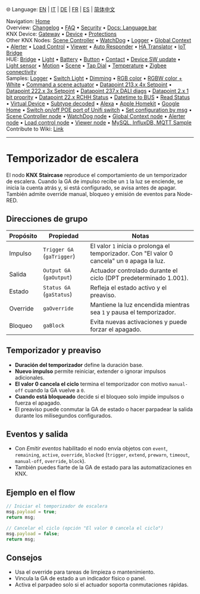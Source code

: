 🌐 Language: [EN](/node-red-contrib-knx-ultimate/wiki/Staircase-Configuration) | [IT](/node-red-contrib-knx-ultimate/wiki/it-Staircase-Configuration) | [DE](/node-red-contrib-knx-ultimate/wiki/de-Staircase-Configuration) | [FR](/node-red-contrib-knx-ultimate/wiki/fr-Staircase-Configuration) | [ES](/node-red-contrib-knx-ultimate/wiki/es-Staircase-Configuration) | [简体中文](/node-red-contrib-knx-ultimate/wiki/zh-CN-Staircase-Configuration)
<!-- NAV START -->
Navigation: [Home](/node-red-contrib-knx-ultimate/wiki/Home)  
Overview: [Changelog](https://github.com/Supergiovane/node-red-contrib-knx-ultimate/blob/master/CHANGELOG.md) • [FAQ](/node-red-contrib-knx-ultimate/wiki/FAQ-Troubleshoot) • [Security](/node-red-contrib-knx-ultimate/wiki/SECURITY) • [Docs: Language bar](/node-red-contrib-knx-ultimate/wiki/Docs-Language-Bar)  
KNX Device: [Gateway](/node-red-contrib-knx-ultimate/wiki/Gateway-configuration) • [Device](/node-red-contrib-knx-ultimate/wiki/Device) • [Protections](/node-red-contrib-knx-ultimate/wiki/Protections)  
Other KNX Nodes: [Scene Controller](/node-red-contrib-knx-ultimate/wiki/SceneController-Configuration) • [WatchDog](/node-red-contrib-knx-ultimate/wiki/WatchDog-Configuration) • [Logger](/node-red-contrib-knx-ultimate/wiki/Logger-Configuration) • [Global Context](/node-red-contrib-knx-ultimate/wiki/GlobalVariable) • [Alerter](/node-red-contrib-knx-ultimate/wiki/Alerter-Configuration) • [Load Control](/node-red-contrib-knx-ultimate/wiki/LoadControl-Configuration) • [Viewer](/node-red-contrib-knx-ultimate/wiki/knxUltimateViewer) • [Auto Responder](/node-red-contrib-knx-ultimate/wiki/KNXAutoResponder) • [HA Translator](/node-red-contrib-knx-ultimate/wiki/HATranslator) • [IoT Bridge](/node-red-contrib-knx-ultimate/wiki/IoT-Bridge-Configuration)  
HUE: [Bridge](/node-red-contrib-knx-ultimate/wiki/HUE+Bridge+configuration) • [Light](/node-red-contrib-knx-ultimate/wiki/HUE+Light) • [Battery](/node-red-contrib-knx-ultimate/wiki/HUE+Battery) • [Button](/node-red-contrib-knx-ultimate/wiki/HUE+Button) • [Contact](/node-red-contrib-knx-ultimate/wiki/HUE+Contact+sensor) • [Device SW update](/node-red-contrib-knx-ultimate/wiki/HUE+Device+software+update) • [Light sensor](/node-red-contrib-knx-ultimate/wiki/HUE+Light+sensor) • [Motion](/node-red-contrib-knx-ultimate/wiki/HUE+Motion) • [Scene](/node-red-contrib-knx-ultimate/wiki/HUE+Scene) • [Tap Dial](/node-red-contrib-knx-ultimate/wiki/HUE+Tapdial) • [Temperature](/node-red-contrib-knx-ultimate/wiki/HUE+Temperature+sensor) • [Zigbee connectivity](/node-red-contrib-knx-ultimate/wiki/HUE+Zigbee+connectivity)  
Samples: [Logger](/node-red-contrib-knx-ultimate/wiki/Logger-Sample) • [Switch Light](/node-red-contrib-knx-ultimate/wiki/-Sample---Switch-light) • [Dimming](/node-red-contrib-knx-ultimate/wiki/-Sample---Dimming) • [RGB color](/node-red-contrib-knx-ultimate/wiki/-Sample---RGB-Color) • [RGBW color + White](/node-red-contrib-knx-ultimate/wiki/-Sample---RGBW-Color-plus-White) • [Command a scene actuator](/node-red-contrib-knx-ultimate/wiki/-Sample---Control-a-scene-actuator) • [Datapoint 213.x 4x Setpoint](/node-red-contrib-knx-ultimate/wiki/-Sample---DPT213) • [Datapoint 222.x 3x Setpoint](/node-red-contrib-knx-ultimate/wiki/-Sample---DPT222) • [Datapoint 237.x DALI diags](/node-red-contrib-knx-ultimate/wiki/-Sample---DPT237) • [Datapoint 2.x 1 bit proprity](/node-red-contrib-knx-ultimate/wiki/-Sample---DPT2) • [Datapoint 22.x RCHH Status](/node-red-contrib-knx-ultimate/wiki/-Sample---DPT22) • [Datetime to BUS](/node-red-contrib-knx-ultimate/wiki/-Sample---DateTime-to-BUS) • [Read Status](/node-red-contrib-knx-ultimate/wiki/-Sample---Read-value-from-Device) • [Virtual Device](/node-red-contrib-knx-ultimate/wiki/-Sample---Virtual-Device) • [Subtype decoded](/node-red-contrib-knx-ultimate/wiki/-Sample---Subtype) • [Alexa](/node-red-contrib-knx-ultimate/wiki/-Sample---Alexa) • [Apple Homekit](/node-red-contrib-knx-ultimate/wiki/-Sample---Apple-Homekit) • [Google Home](/node-red-contrib-knx-ultimate/wiki/-Sample---Google-Assistant) • [Switch on/off POE port of Unifi switch](/node-red-contrib-knx-ultimate/wiki/-Sample---UnifiPOE) • [Set configuration by msg](/node-red-contrib-knx-ultimate/wiki/-Sample-setConfig) • [Scene Controller node](/node-red-contrib-knx-ultimate/wiki/Sample-Scene-Node) • [WatchDog node](/node-red-contrib-knx-ultimate/wiki/-Sample---WatchDog) • [Global Context node](/node-red-contrib-knx-ultimate/wiki/SampleGlobalContextNode) • [Alerter node](/node-red-contrib-knx-ultimate/wiki/SampleAlerter) • [Load control node](/node-red-contrib-knx-ultimate/wiki/SampleLoadControl) • [Viewer node](/node-red-contrib-knx-ultimate/wiki/knxUltimateViewer) • [MySQL, InfluxDB, MQTT Sample](/node-red-contrib-knx-ultimate/wiki/Sample-KNX2MQTT-KNX2MySQL-KNX2InfluxDB)  
Contribute to Wiki: [Link](/node-red-contrib-knx-ultimate/wiki/Manage-Wiki)
<!-- NAV END -->
---
# Temporizador de escalera
El nodo **KNX Staircase** reproduce el comportamiento de un temporizador de escalera. Cuando la GA de impulso recibe un `1` la luz se enciende, se inicia la cuenta atrás y, si está configurado, se avisa antes de apagar. También admite override manual, bloqueo y emisión de eventos para Node-RED.
## Direcciones de grupo
|Propósito|Propiedad|Notas|
|--|--|--|
| Impulso | `Trigger GA` (`gaTrigger`) | El valor `1` inicia o prolonga el temporizador. Con "El valor 0 cancela" un `0` apaga la luz. |
| Salida | `Output GA` (`gaOutput`) | Actuador controlado durante el ciclo (DPT predeterminado 1.001). |
| Estado | `Status GA` (`gaStatus`) | Refleja el estado activo y el preaviso. |
| Override | `gaOverride` | Mantiene la luz encendida mientras sea `1` y pausa el temporizador. |
| Bloqueo | `gaBlock` | Evita nuevas activaciones y puede forzar el apagado. |
## Temporizador y preaviso
- **Duración del temporizador** define la duración base.
- **Nuevo impulso** permite reiniciar, extender o ignorar impulsos adicionales.
- **El valor 0 cancela el ciclo** termina el temporizador con motivo `manual-off` cuando la GA vuelve a `0`.
- **Cuando está bloqueado** decide si el bloqueo solo impide impulsos o fuerza el apagado.
- El preaviso puede conmutar la GA de estado o hacer parpadear la salida durante los milisegundos configurados.
## Eventos y salida
- Con *Emitir eventos* habilitado el nodo envía objetos con `event`, `remaining`, `active`, `override`, `blocked` (`trigger`, `extend`, `prewarn`, `timeout`, `manual-off`, `override`, `block`).
- También puedes fiarte de la GA de estado para las automatizaciones en KNX.
## Ejemplo en el flow
```javascript
// Iniciar el temporizador de escalera
msg.payload = true;
return msg;
```
```javascript
// Cancelar el ciclo (opción "El valor 0 cancela el ciclo")
msg.payload = false;
return msg;
```
## Consejos
- Usa el override para tareas de limpieza o mantenimiento.
- Vincula la GA de estado a un indicador físico o panel.
- Activa el parpadeo solo si el actuador soporta conmutaciones rápidas.

